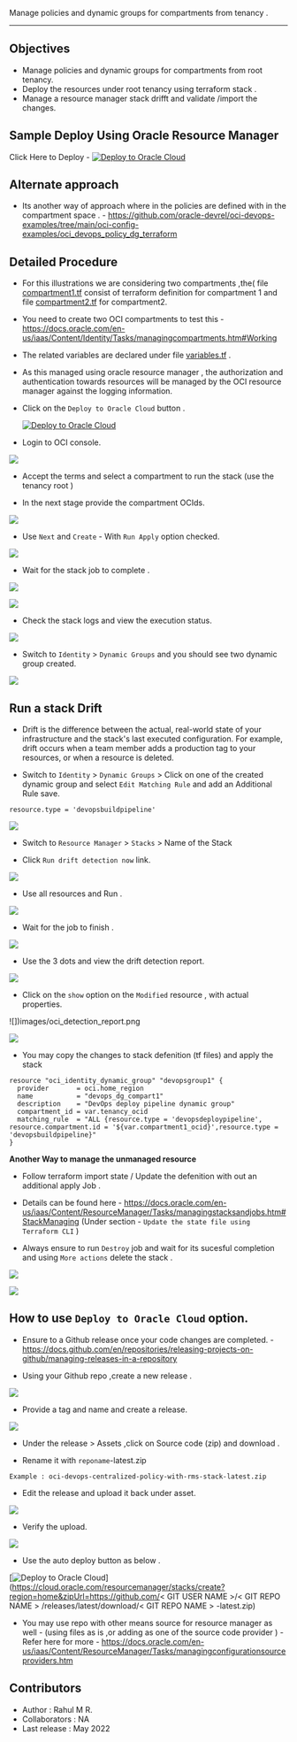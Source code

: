 Manage policies and dynamic groups for compartments from tenancy .

------------

Objectives 
---

- Manage policies and dynamic groups for compartments from root tenancy.
- Deploy the resources under root tenancy using terraform stack .
- Manage a resource manager stack drifft and validate /import the changes. 


Sample Deploy Using Oracle Resource Manager
--------- 

Click Here to Deploy - [![Deploy to Oracle Cloud](https://oci-resourcemanager-plugin.plugins.oci.oraclecloud.com/latest/deploy-to-oracle-cloud.svg)](https://cloud.oracle.com/resourcemanager/stacks/create?region=home&zipUrl=https://github.com/RahulMR42/oci-devops-centralized-policy-with-rms-stack/releases/latest/download/oci-devops-centralized-policy-with-rms-stack-latest.zip)


Alternate approach
---
- Its another way of approach where in the policies are defined with in the compartment space . - https://github.com/oracle-devrel/oci-devops-examples/tree/main/oci-config-examples/oci_devops_policy_dg_terraform 

Detailed Procedure
---------

- For this illustrations we are considering two compartments ,the( file [compartment1.tf](compartment1.tf) consist of terraform definition for compartment 1 and file [compartment2.tf](compartment2.tf) for compartment2.

- You need to create two OCI compartments to test this - https://docs.oracle.com/en-us/iaas/Content/Identity/Tasks/managingcompartments.htm#Working 

- The related variables are declared under file [variables.tf](variables.tf) .

- As this managed using oracle resource manager , the authorization and authentication towards resources will be managed by the OCI resource manager against the logging information.

- Click on the `Deploy to Oracle Cloud` button .

    [![Deploy to Oracle Cloud](https://oci-resourcemanager-plugin.plugins.oci.oraclecloud.com/latest/deploy-to-oracle-cloud.svg)](https://cloud.oracle.com/resourcemanager/stacks/create?region=home&zipUrl=https://github.com/RahulMR42/oci-devops-centralized-policy-with-rms-stack/releases/latest/download/oci-devops-centralized-policy-with-rms-stack-latest.zip)


- Login to OCI console.

![](images/oci_console.png)

- Accept the terms and select a compartment to run the stack (use the tenancy root )

- In the next stage provide the compartment OCIds. 

![](images/oci_stack_vairables.png)

- Use `Next` and `Create` - With `Run Apply` option checked.

![](images/oci_stack_create.png)

- Wait for the stack job to complete .

![](images/oci_stack_progress.png)

![](images/oci_stack_finished.png)

- Check the stack logs and view the execution status.

![](images/oci_stack_logs.png)

- Switch to `Identity` > `Dynamic Groups` and you should see two dynamic group created.

![](images/oci_dg.png)

Run a stack Drift
------

- Drift is the difference between the actual, real-world state of your infrastructure and the stack's last executed configuration. For example, drift occurs when a team member adds a production tag to your resources, or when a resource is deleted.


- Switch to `Identity` > `Dynamic Groups` > Click on one of the created dynamic group and select `Edit Matching Rule` and add an Additional Rule  save.

```
resource.type = 'devopsbuildpipeline'
```

![](images/oci_dg_rules.png)


- Switch to `Resource Manager` > `Stacks` > Name of the Stack 

- Click `Run drift detection now` link.

![](images/oci_stack_run_drift.png)

- Use all resources and Run .

![](images/oci_stack_run_drift1.png)


- Wait for the job to finish .

![](images/oci_drift_status.png)

- Use the 3 dots and view the drift detection report.

![](images/oci_stack_view.png)


- Click on the `show` option on the `Modified` resource , with actual properties.

![])images/oci_detection_report.png

![](images/oci_stack_actual_view.png)

- You may copy the changes to stack defenition (tf files)  and apply the stack 

```
resource "oci_identity_dynamic_group" "devopsgroup1" {
  provider       = oci.home_region
  name           = "devops_dg_compart1"
  description    = "DevOps deploy pipeline dynamic group"
  compartment_id = var.tenancy_ocid
  matching_rule  = "ALL {resource.type = 'devopsdeploypipeline', resource.compartment.id = '${var.compartment1_ocid}',resource.type = 'devopsbuildpipeline}"
}
```

**Another Way to manage the unmanaged resource** 

- Follow terraform import state / Update the defenition with out an additional apply Job .

- Details can be found here - https://docs.oracle.com/en-us/iaas/Content/ResourceManager/Tasks/managingstacksandjobs.htm#StackManaging (Under section - `Update the state file using Terraform CLI` )


- Always ensure to run `Destroy` job and wait for its sucesful completion and using  `More actions` delete the stack .

![](images/oci_stack_destroy.png)

![](images/oci_stack_delete.png)

How to use `Deploy to Oracle Cloud` option.
-------

- Ensure to a Github release once your code changes are completed. - https://docs.github.com/en/repositories/releasing-projects-on-github/managing-releases-in-a-repository

- Using your Github repo ,create a new release .

![](images/git1.png)

- Provide a tag and name and create a release.

![](images/git2.png)

- Under the release > Assets ,click on Source code (zip) and download .

- Rename it with `reponame`-latest.zip 

```
Example : oci-devops-centralized-policy-with-rms-stack-latest.zip 
```

- Edit the release and upload it back under asset.

![](images/git3.png)

- Verify the upload.

![](images/git4.png)

- Use the auto deploy button as below .


 [![Deploy to Oracle Cloud](https://oci-resourcemanager-plugin.plugins.oci.oraclecloud.com/latest/deploy-to-oracle-cloud.svg)](https://cloud.oracle.com/resourcemanager/stacks/create?region=home&zipUrl=https://github.com/< GIT USER NAME >/< GIT REPO NAME  > /releases/latest/download/< GIT REPO NAME > -latest.zip)

 - You may use repo with other means source for resource manager as well - (using files as is ,or adding as one of the source code provider ) - Refer here for more - https://docs.oracle.com/en-us/iaas/Content/ResourceManager/Tasks/managingconfigurationsourceproviders.htm 

Contributors 
----

- Author : Rahul M R.
- Collaborators : NA
- Last release : May 2022







